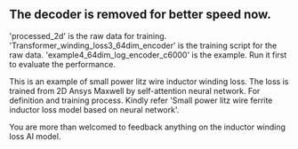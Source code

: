 The decoder is removed for better speed now. 
-------------------------------------
'processed_2d' is the raw data for training.
'Transformer_winding_loss3_64dim_encoder' is the training script for the raw data.
'example4_64dim_log_encoder_c6000' is the example. Run it first to evaluate the performance.

This is an example of small power litz wire inductor winding loss. The loss is trained from 2D Ansys Maxwell by self-attention neural network.
For definition and training process. Kindly refer 'Small power litz wire ferrite inductor loss model based on neural network'.

You are more than welcomed to feedback anything on the inductor winding loss AI model.
